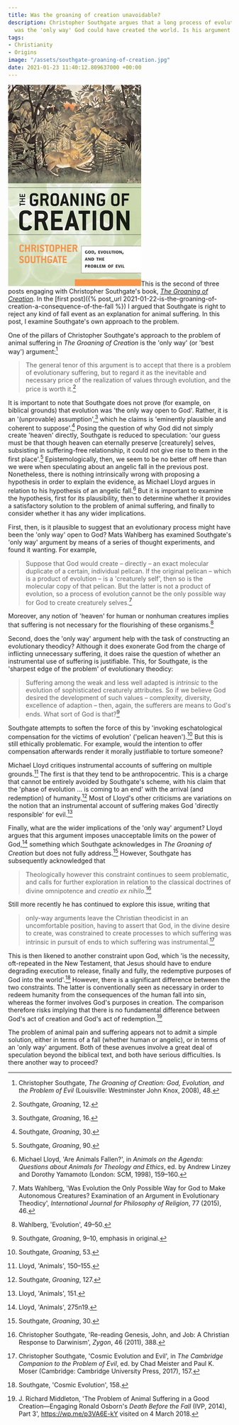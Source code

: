 ```yaml
---
title: Was the groaning of creation unavoidable?
description: Christopher Southgate argues that a long process of evolutionary suffering
  was the 'only way' God could have created the world. Is his argument persuasive?
tags:
- Christianity
- Origins
image: "/assets/southgate-groaning-of-creation.jpg"
date: 2021-01-23 11:40:12.809637000 +00:00
---
```

[<img alt="The Groaning of Creation: God, Evolution, and the Problem of Evil, by Christopher Southgate" src="/assets/southgate-groaning-of-creation.jpg" class="alignright" />](https://www.wjkbooks.com/Products/0664230903/the-groaning-of-creation.aspx "The Groaning of Creation: God, Evolution, and the Problem of Evil, by Christopher Southgate")This is the second of three posts engaging with Christopher Southgate's book, [_The Groaning of Creation_](https://www.wjkbooks.com/Products/0664230903/the-groaning-of-creation.aspx). In the [first post]({% post_url 2021-01-22-is-the-groaning-of-creation-a-consequence-of-the-fall %}) I argued that Southgate is right to reject any kind of fall event as an explanation for animal suffering. In this post, I examine Southgate's own approach to the problem.

One of the pillars of Christopher Southgate's approach to the problem of animal suffering in _The Groaning of Creation_ is the 'only way' (or 'best way') argument:[^33]

> The general tenor of this argument is to accept that there is a problem of evolutionary suffering, but to regard it as the inevitable and necessary price of the realization of values through evolution, and the price is worth it.[^34]

It is important to note that Southgate does not prove (for example, on biblical grounds) that evolution was 'the only way open to God'. Rather, it is an '(unprovable) assumption',[^35] which he claims is 'eminently plausible and coherent to suppose'.[^36] Posing the question of why God did not simply create 'heaven' directly, Southgate is reduced to speculation: 'our guess must be that though heaven can eternally preserve [creaturely] selves, subsisting in suffering-free relationship, it could not give rise to them in the first place'.[^37] Epistemologically, then, we seem to be no better off here than we were when speculating about an angelic fall in the previous post. Nonetheless, there is nothing intrinsically wrong with proposing a hypothesis in order to explain the evidence, as Michael Lloyd argues in relation to his hypothesis of an angelic fall.[^38] But it is important to examine the hypothesis, first for its plausibility, then to determine whether it provides a satisfactory solution to the problem of animal suffering, and finally to consider whether it has any wider implications.

First, then, is it plausible to suggest that an evolutionary process might have been the 'only way' open to God? Mats Wahlberg has examined Southgate's 'only way' argument by means of a series of thought experiments, and found it wanting. For example,

> Suppose that God would create &ndash; directly &ndash; an exact molecular duplicate of a certain, individual pelican. If the original pelican &ndash; which is a product of evolution &ndash; is a 'creaturely self', then so is the molecular copy of that pelican. But the latter is not a product of evolution, so a process of evolution cannot be the only possible way for God to create creaturely selves.[^39]

Moreover, any notion of 'heaven' for human or nonhuman creatures implies that suffering is not necessary for the flourishing of these organisms.[^40]

Second, does the 'only way' argument help with the task of constructing an evolutionary theodicy? Although it does exonerate God from the charge of inflicting unnecessary suffering, it does raise the question of whether an instrumental use of suffering is justifiable. This, for Southgate, is the 'sharpest edge of the problem' of evolutionary theodicy:

> Suffering among the weak and less well adapted is _intrinsic_ to the evolution of sophisticated creaturely attributes. So if we believe God desired the development of such values &ndash; complexity, diversity, excellence of adaption &ndash; then, again, the sufferers are means to God's ends. What sort of God is that?[^41]

Southgate attempts to soften the force of this by 'invoking eschatological compensation for the victims of evolution' ('pelican heaven').[^42] But this is still ethically problematic. For example, would the intention to offer compensation afterwards render it morally justifiable to torture someone?

Michael Lloyd critiques instrumental accounts of suffering on multiple grounds.[^43] The first is that they tend to be anthropocentric. This is a charge that cannot be entirely avoided by Southgate's scheme, with his claim that the 'phase of evolution ... is coming to an end' with the arrival (and redemption) of humanity.[^44] Most of Lloyd's other criticisms are variations on the notion that an instrumental account of suffering makes God 'directly responsible' for evil.[^45]

Finally, what are the wider implications of the 'only way' argument? Lloyd argues that this argument imposes unacceptable limits on the power of God,[^46] something which Southgate acknowledges in _The Groaning of Creation_ but does not fully address.[^47] However, Southgate has subsequently acknowledged that

> Theologically however this constraint continues to seem problematic, and calls for further exploration in relation to the classical doctrines of divine omnipotence and _creatio ex nihilo_.[^48]

Still more recently he has continued to explore this issue, writing that

> only-way arguments leave the Christian theodicist in an uncomfortable position, having to assert that God, in the divine desire to create, was constrained to create processes to which suffering was intrinsic in pursuit of ends to which suffering was instrumental.[^49]

This is then likened to another constraint upon God, which 'is the necessity, oft-repeated in the New Testament, that Jesus should have to endure degrading execution to release, finally and fully, the redemptive purposes of God into the world'.[^50] However, there is a significant difference between the two constraints. The latter is conventionally seen as necessary in order to redeem humanity from the consequences of the human fall into sin, whereas the former involves God's purposes in creation. The comparison therefore risks implying that there is no fundamental difference between God's act of creation and God's act of redemption.[^51]

The problem of animal pain and suffering appears not to admit a simple solution, either in terms of a fall (whether human or angelic), or in terms of an 'only way' argument. Both of these avenues involve a great deal of speculation beyond the biblical text, and both have serious difficulties. Is there another way to proceed?

[^33]: Christopher Southgate, _The Groaning of Creation: God, Evolution, and the Problem of Evil_ (Louisville: Westminster John Knox, 2008), 48.
[^34]: Southgate, _Groaning_, 12.
[^35]: Southgate, _Groaning_, 16.
[^36]: Southgate, _Groaning_, 30.
[^37]: Southgate, _Groaning_, 90.
[^38]: Michael Lloyd, 'Are Animals Fallen?', in _Animals on the Agenda: Questions about Animals for Theology and Ethics_, ed. by Andrew Linzey and Dorothy Yamamoto (London: SCM, 1998), 159–160.
[^39]: Mats Wahlberg, 'Was Evolution the Only Possible Way for God to Make Autonomous Creatures? Examination of an Argument in Evolutionary Theodicy', _International Journal for Philosophy of Religion_, 77 (2015), 46.
[^40]: Wahlberg, 'Evolution', 49–50.
[^41]: Southgate, _Groaning_, 9–10, emphasis in original.
[^42]: Southgate, _Groaning_, 53.
[^43]: Lloyd, 'Animals', 150–155.
[^44]: Southgate, _Groaning_, 127.
[^45]: Lloyd, 'Animals', 151.
[^46]: Lloyd, 'Animals', 275n19.
[^47]: Southgate, _Groaning_, 30.
[^48]: Christopher Southgate, 'Re-reading Genesis, John, and Job: A Christian Response to Darwinism', _Zygon_, 46 (2011), 388.
[^49]: Christopher Southgate, 'Cosmic Evolution and Evil', in _The Cambridge Companion to the Problem of Evil_, ed. by Chad Meister and Paul K. Moser (Cambridge: Cambridge University Press, 2017), 157.
[^50]: Southgate, 'Cosmic Evolution', 158.
[^51]: J. Richard Middleton, 'The Problem of Animal Suffering in a Good Creation—Engaging Ronald Osborn's _Death Before the Fall_ (IVP, 2014), Part 3', <https://wp.me/p3VA6E-kY> visited on 4 March 2018.
